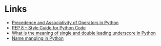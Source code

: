 # Links

- [Precedence and Associativity of Operators in Python](https://www.geeksforgeeks.org/precedence-and-associativity-of-operators-in-python)
- [PEP 8 – Style Guide for Python Code](https://peps.python.org/pep-0008)
- [What is the meaning of single and double leading underscore in Python](https://www.python-engineer.com/posts/double-single-leading-underscore)
- [Name mangling in Python](https://www.geeksforgeeks.org/python/name-mangling-in-python)
